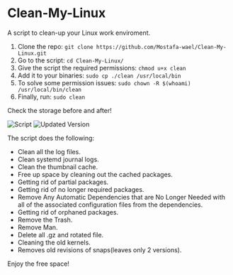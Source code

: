 # Clean-My-Linux
A script to clean-up your Linux work enviroment.

1. Clone the repo: `git clone https://github.com/Mostafa-wael/Clean-My-Linux.git`
2. Go to the script: `cd Clean-My-Linux/`
3. Give the script the required permissions: `chmod u+x clean`
4. Add it to your binaries: `sudo cp ./clean /usr/local/bin`
5. To solve some permission issues: `sudo chown -R $(whoami) /usr/local/bin/clean`
6. Finally, run: `sudo clean`

Check the storage before and after!

![Script](https://user-images.githubusercontent.com/56788883/146991100-f4741c68-3769-42bc-9542-bc72a312b603.png)
![Updated Version](https://github.com/Mostafa-wael/Clean-My-Linux/assets/56788883/6dc556cc-afe0-483d-b003-cdd00781d55d)


The script does the following: 
- Clean all the log files.
- Clean systemd journal logs.
- Clean the thumbnail cache.
- Free up space by cleaning out the cached packages.
- Getting rid of partial packages.
- Getting rid of no longer required packages.
- Remove Any Automatic Dependencies that are No Longer Needed with all of the associated configuration files from the dependencies.
- Getting rid of orphaned packages.
- Remove the Trash.
- Remove Man.
- Delete all .gz and rotated file.
- Cleaning the old kernels.
- Removes old revisions of snaps(leaves only 2 versions).

Enjoy the free space!
